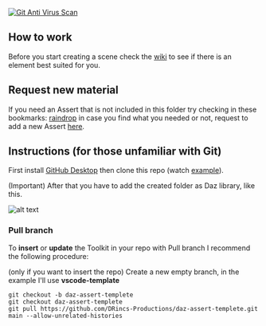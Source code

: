 [![Git Anti Virus Scan](https://github.com/DRincs-Productions/daz-assert-texture/actions/workflows/antivirus.yml/badge.svg)](https://github.com/DRincs-Productions/*********/actions/workflows/antivirus.yml)

## How to work
Before you start creating a scene check the [wiki](https://github.com/DRincs-Productions/***********/wiki) to see if there is an element best suited for you.


## Request new material

If you need an Assert that is not included in this folder try checking in these bookmarks: [raindrop](https://raindrop.io/drincs)
in case you find what you needed or not, request to add a new Assert [here](https://github.com/DRincs-Productions/daz-assert-posing/issues/new/choose).

## Instructions (for those unfamiliar with Git)

First install [GitHub Desktop](https://desktop.github.com/) then clone this repo (watch [example](https://docs.github.com/en/desktop/contributing-and-collaborating-using-github-desktop/adding-and-cloning-repositories/cloning-a-repository-from-github-to-github-desktop)).

(Important) After that you have to add the created folder as Daz library, like this.

![alt text](https://github.com/DonRP/BBS-3D/blob/master/images/2021-06-052.webp "Daz")


### Pull branch

To **insert** or **update** the Toolkit in your repo with Pull branch I recommend the following procedure:

(only if you want to insert the repo) Create a new empty branch, in the example I'll use **vscode-template**

```shell
git checkout -b daz-assert-templete
git checkout daz-assert-templete
git pull https://github.com/DRincs-Productions/daz-assert-templete.git main --allow-unrelated-histories

```
